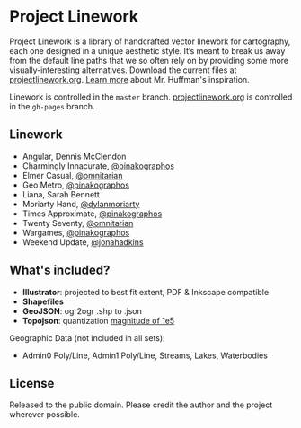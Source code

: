Project Linework
================

Project Linework is a library of handcrafted vector linework for cartography, each one designed in a unique aesthetic style. It’s meant to break us away from the default line paths that we so often rely on by providing some more visually-interesting alternatives. Download the current files at [projectlinework.org](http://projectlinework.org/). [Learn more](http://projectlinework.org/about/) about Mr. Huffman's inspiration.

Linework is controlled in the `master` branch. [projectlinework.org](http://projectlinework.org/) is controlled in the `gh-pages` branch.

## Linework

* Angular, Dennis McClendon
* Charmingly Innacurate, [@pinakographos](https://github.com/pinakographos)
* Elmer Casual, [@omnitarian](https://github.com/omnitarian)
* Geo Metro, [@pinakographos](https://github.com/pinakographos)
* Liana, Sarah Bennett
* Moriarty Hand, [@dylanmoriarty](https://github.com/dylanmoriarty)
* Times Approximate, [@pinakographos](https://github.com/pinakographos)
* Twenty Seventy, [@omnitarian](https://github.com/omnitarian)
* Wargames, [@pinakographos](https://github.com/pinakographos)
* Weekend Update, [@jonahadkins](https://github.com/jonahadkins)

## What's included?

* **Illustrator**: projected to best fit extent, PDF & Inkscape compatible
* **Shapefiles**
* **GeoJSON**: ogr2ogr .shp to .json
* **Topojson**: quantization [magnitude of 1e5](http://www.projectlinework.org/2013/10/07/topojson_files.html)

Geographic Data (not included in all sets):

* Admin0 Poly/Line, Admin1 Poly/Line, Streams, Lakes, Waterbodies

## License

Released to the public domain. Please credit the author and the project wherever possible.
